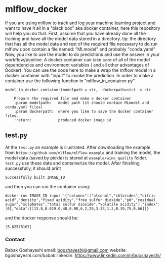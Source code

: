 # mlflow_docker

If you are using mlflow to track and log your machine learning project and want to have it all in a "black box" aka docker container, here this repository will help you do that. 
First, assume that you have already done all the training and have all the model data stored in a directory. 
tip: the directory that has all the model data and rest of the required file necessary to do run mlflow upon contain a file named: "MLmodel" and probably "conda.yaml" 
Now, you like to use the model to do predictions and use the answer in your workflow/pipeline. A docker container can take care of all of the model dependencies and environment variables ( and all other advantages of Docker). 
You can use the code here to make a wrap the mlflow model in a docker container with "input" to invoke the prediction. 
In order to make a container use the following function in "mlflow_in_container.py"

```
model_to_docker_container(modelpath = str,  dockerpath=str) -> str

    Prepare the required file and make a docker container
    :param modelpath:   model path (it should contain MLmodel and conda.yaml files)
    :param dockerpath:  where you like to save the docker container files. 
    :return:            produced docker image id

```

## test.py

At the ```test.py``` an example is illustrated. After downloading the example from ```https://github.com/mlflow/mlflow-example``` 
 and training the model, the model data (saved by pickle) is stored at ```example/wine_quality``` folder. ```test.py``` use these data and containerize the model. After finishing  successfully, it should print 
```
Successfully built IMAGE_ID 
```
and then you can run the container using: 
```
docker run IMAGE_ID input '{"columns":["alcohol","chlorides","citric acid","density","fixed acidity","free sulfur dioxide","pH","residual sugar","sulphates","total sulfur dioxide","volatile acidity"],"index":[0],"data":[[12.8,0.029,0.48,0.98,6.2,29,3.33,1.2,0.39,75,0.66]]}'

```
and the docker response should be: 

```
[5.62578167]
```

### Contact

Babak Goshayeshi
email:      bgoshayeshi@gmail.com
website:    bgoshayeshi.com/babak
linkedin:   https://www.linkedin.com/in/bgoshayeshi/